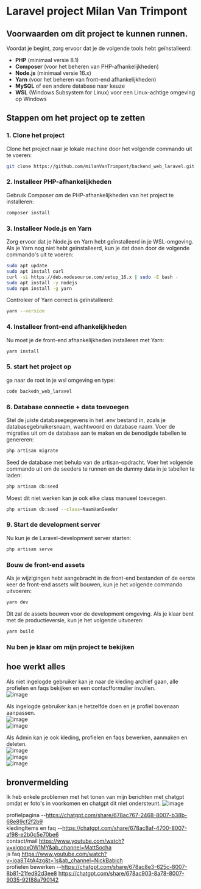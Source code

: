 # Laravel project Milan Van Trimpont

## Voorwaarden om dit project te kunnen runnen.

Voordat je begint, zorg ervoor dat je de volgende tools hebt geïnstalleerd:

- **PHP** (minimaal versie 8.1)
- **Composer** (voor het beheren van PHP-afhankelijkheden)
- **Node.js** (minimaal versie 16.x)
- **Yarn** (voor het beheren van front-end afhankelijkheden)
- **MySQL** of een andere database naar keuze
- **WSL** (Windows Subsystem for Linux) voor een Linux-achtige omgeving op Windows

## Stappen om het project op te zetten

### 1. Clone het project

Clone het project naar je lokale machine door het volgende commando uit te voeren:

```bash
git clone https://github.com/milanVanTrimpont/backend_web_laravel.git
```

### 2. Installeer PHP-afhankelijkheden

Gebruik Composer om de PHP-afhankelijkheden van het project te installeren:

```bash
composer install
```

### 3. Installeer Node.js en Yarn

Zorg ervoor dat je Node.js en Yarn hebt geïnstalleerd in je WSL-omgeving. Als je Yarn nog niet hebt geïnstalleerd, kun je dat doen door de volgende commando's uit te voeren:

```bash
sudo apt update
sudo apt install curl
curl -sL https://deb.nodesource.com/setup_16.x | sudo -E bash -
sudo apt install -y nodejs
sudo npm install -g yarn
```
Controleer of Yarn correct is geïnstalleerd:
```bash
yarn --version
```
### 4. Installeer front-end afhankelijkheden
Nu moet je de front-end afhankelijkheden installeren met Yarn:
```bash
yarn install
```
### 5. start het project op
ga naar de root in je wsl omgeving en type:
```bash
code backedn_web_laravel
```
### 6. Database connectie + data toevoegen
Stel de juiste databasegegevens in het .env bestand in, zoals je databasegebruikersnaam, wachtwoord en database naam. 
Voer de migraties uit om de database aan te maken en de benodigde tabellen te genereren:
```bash
php artisan migrate
```
Seed de database met behulp van de artisan-opdracht. Voer het volgende commando uit om de seeders te runnen en de dummy data in je tabellen te laden:
```bash
php artisan db:seed
```
Moest dit niet werken kan je ook elke class manueel toevoegen.
```bash
php artisan db:seed --class=NaamVanSeeder
```

### 9. Start de development server
Nu kun je de Laravel-development server starten:
```bash
php artisan serve
```

### Bouw de front-end assets
Als je wijzigingen hebt aangebracht in de front-end bestanden of de eerste keer de front-end assets wilt bouwen, kun je het volgende commando uitvoeren:
```bash
yarn dev
```
Dit zal de assets bouwen voor de development omgeving. Als je klaar bent met de productieversie, kun je het volgende uitvoeren:
```bash
yarn build
```
### Nu ben je klaar om mijn project te bekijken

## hoe werkt alles
Als niet ingelogde gebruiker kan je naar de kleding archief gaan, alle profielen en faqs bekijken en een contacfformulier invullen. <br>
![image](https://github.com/user-attachments/assets/e76229a6-54f7-4894-9f88-4e0c1cdce471) <br>

Als ingelogde gebruiker kan je hetzelfde doen en je profiel bovenaan aanpassen. <br>
![image](https://github.com/user-attachments/assets/366f42d6-8db8-4465-8082-c5c7448ab312) <br>
![image](https://github.com/user-attachments/assets/13c16c89-bc66-448a-a1b3-4d1cb4f7c2e8) <br>

Als Admin kan je ook kleding, profielen en faqs bewerken, aanmaken en deleten. <br>
![image](https://github.com/user-attachments/assets/d2bdd44e-71e5-40e8-b512-021f301afd7a)<br>
![image](https://github.com/user-attachments/assets/97e13848-c6f5-41b3-abae-79f40935f61b)<br>
![image](https://github.com/user-attachments/assets/109cab2d-66cb-4903-beb4-2714bf42edc3)<br>

## bronvermelding
Ik heb enkele problemen met het tonen van mijn berichten met chatgpt omdat er foto's in voorkomen en chatgpt dit niet ondersteunt.
![image](https://github.com/user-attachments/assets/25a25b12-7ac3-423a-8ac8-4ee68e07055c)

profielpagina --https://chatgpt.com/share/678ac767-2468-8007-b38b-68e89cf2f2b9 <br>
kledingItems en faq --https://chatgpt.com/share/678ac8af-4700-8007-af98-e2b0c5e70be6 <br>
contact/mail https://www.youtube.com/watch?v=xigpoxOW1MY&ab_channel=MattSocha <br>
js faq https://www.youtube.com/watch?v=ioa8T4tA4zg&t=1s&ab_channel=NickBabich <br>
profielen bewerken --https://chatgpt.com/share/678ac8e3-625c-8007-8b81-21fed92d3ee8 https://chatgpt.com/share/678ac903-8a78-8007-9035-92f88a790142 <br>
